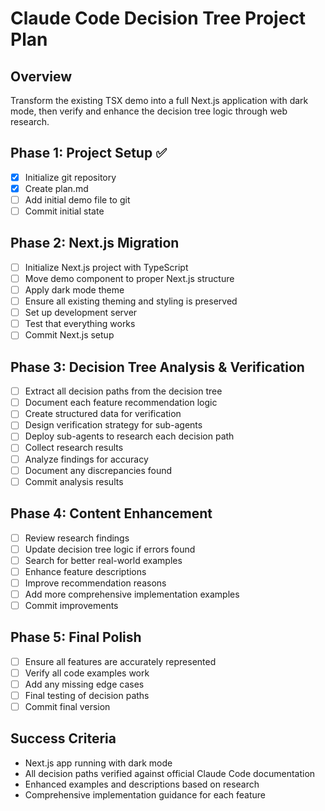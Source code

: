 # Claude Code Decision Tree Project Plan

## Overview
Transform the existing TSX demo into a full Next.js application with dark mode, then verify and enhance the decision tree logic through web research.

## Phase 1: Project Setup ✅
- [x] Initialize git repository
- [x] Create plan.md
- [ ] Add initial demo file to git
- [ ] Commit initial state

## Phase 2: Next.js Migration
- [ ] Initialize Next.js project with TypeScript
- [ ] Move demo component to proper Next.js structure
- [ ] Apply dark mode theme
- [ ] Ensure all existing theming and styling is preserved
- [ ] Set up development server
- [ ] Test that everything works
- [ ] Commit Next.js setup

## Phase 3: Decision Tree Analysis & Verification
- [ ] Extract all decision paths from the decision tree
- [ ] Document each feature recommendation logic
- [ ] Create structured data for verification
- [ ] Design verification strategy for sub-agents
- [ ] Deploy sub-agents to research each decision path
- [ ] Collect research results
- [ ] Analyze findings for accuracy
- [ ] Document any discrepancies found
- [ ] Commit analysis results

## Phase 4: Content Enhancement
- [ ] Review research findings
- [ ] Update decision tree logic if errors found
- [ ] Search for better real-world examples
- [ ] Enhance feature descriptions
- [ ] Improve recommendation reasons
- [ ] Add more comprehensive implementation examples
- [ ] Commit improvements

## Phase 5: Final Polish
- [ ] Ensure all features are accurately represented
- [ ] Verify all code examples work
- [ ] Add any missing edge cases
- [ ] Final testing of decision paths
- [ ] Commit final version

## Success Criteria
- Next.js app running with dark mode
- All decision paths verified against official Claude Code documentation
- Enhanced examples and descriptions based on research
- Comprehensive implementation guidance for each feature
